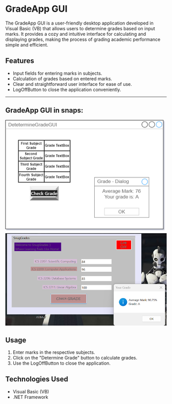 # GradeApp GUI

The GradeApp GUI is a user-friendly desktop application developed in Visual Basic (VB) that allows users to determine grades based on input marks. It provides a cozy and intuitive interface for calculating and displaying grades, making the process of grading academic performance simple and efficient.

## Features
- Input fields for entering marks in subjects.
- Calculation of grades based on entered marks.
- Clear and straightforward user interface for ease of use.
- LogOffButton to close the application conveniently.

--- 

## GradeApp GUI in snaps:  
![Determine Grade GUI](determine_grade_GUI.png "Determine Grade GUI")
![Grade App GUI](GradeApp-GUI-out.png "Grade App GUI")

## Usage
1. Enter marks in the respective subjects.
2. Click on the "Determine Grade" button to calculate grades.
3. Use the LogOffButton to close the application.

## Technologies Used
- Visual Basic (VB)
- .NET Framework
